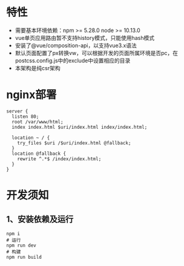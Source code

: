 # 特性
- 需要基本环境依赖：npm >= 5.28.0 node >= 10.13.0
- vue单页应用路由暂不支持history模式，只能使用hash模式
- 安装了@vue/composition-api，以支持vue3.x语法
- 默认页面配置了px转换vw，可以根据开发的页面所属环境是否pc，在postcss.config.js中的exclude中设置相应的目录
- 本架构是纯csr架构

# nginx部署
```
server {
  listen 80;
  root /var/www/html;
  index index.html $uri/index.html index/index.html;

  location ~ / {
    try_files $uri /$uri/index.html @fallback;
  }
  location @fallback {
    rewrite ^.*$ /index/index.html;
  }
}
```


# 开发须知
## 1、安装依赖及运行
```
npm i
# 运行
npm run dev
# 构建
npm run build
```


